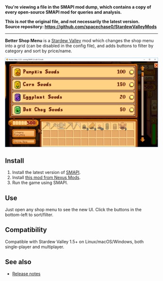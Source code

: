 **You're viewing a file in the SMAPI mod dump, which contains a copy of every open-source SMAPI mod
for queries and analysis.**

**This is _not_ the original file, and not necessarily the latest version.**  
**Source repository: https://github.com/spacechase0/StardewValleyMods**

----

**Better Shop Menu** is a [Stardew Valley](http://stardewvalley.net/) mod which changes the shop
menu into a grid (can be disabled in the config file), and adds buttons to filter by category and
sort by price/name.

![](screenshot.png)

## Install
1. Install the latest version of [SMAPI](https://smapi.io).
2. Install [this mod from Nexus Mods](http://www.nexusmods.com/stardewvalley/mods/2012).
3. Run the game using SMAPI.

## Use
Just open any shop menu to see the new UI. Click the buttons in the bottom-left to sort/filter.

## Compatibility
Compatible with Stardew Valley 1.5+ on Linux/macOS/Windows, both single-player and multiplayer.

## See also
* [Release notes](release-notes.md)
